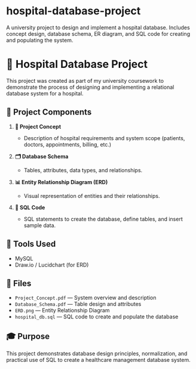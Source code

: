# hospital-database-project
 A university project to design and implement a hospital database. Includes concept design, database schema, ER diagram, and SQL code for creating and populating the system.

# 🏥 Hospital Database Project

This project was created as part of my university coursework to demonstrate the process of designing and implementing a relational database system for a hospital.

## 📌 Project Components

1. **📄 Project Concept**  
   - Description of hospital requirements and system scope (patients, doctors, appointments, billing, etc.)

2. **🗂️ Database Schema**  
   - Tables, attributes, data types, and relationships.

3. **📊 Entity Relationship Diagram (ERD)**  
   - Visual representation of entities and their relationships.

4. **💾 SQL Code**  
   - SQL statements to create the database, define tables, and insert sample data.

## 🧰 Tools Used

- MySQL
- Draw.io / Lucidchart (for ERD)

## 📁 Files

- `Project_Concept.pdf` — System overview and description  
- `Database_Schema.pdf` — Table design and attributes  
- `ERD.png` — Entity Relationship Diagram  
- `hospital_db.sql` — SQL code to create and populate the database

## 🎓 Purpose

This project demonstrates database design principles, normalization, and practical use of SQL to create a healthcare management database system.
